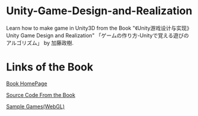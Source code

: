 # Unity-Game-Design-and-Realization
Learn how to make game in Unity3D from the Book "《Unity游戏设计与实现》Unity Game Design and Realization"
「ゲームの作り方-Unityで覚える遊びのアルゴリズム」 by 加藤政樹.

# Links of the Book

[Book HomePage](http://www006.upp.so-net.ne.jp/chewee/uni-mini-hon/index.htm)

[Source Code From the Book](http://www006.upp.so-net.ne.jp/chewee/uni-mini-hon/download.htm)

[Sample Games(WebGL)](http://www006.upp.so-net.ne.jp/chewee/uni-mini-hon/sample_games.htm)
